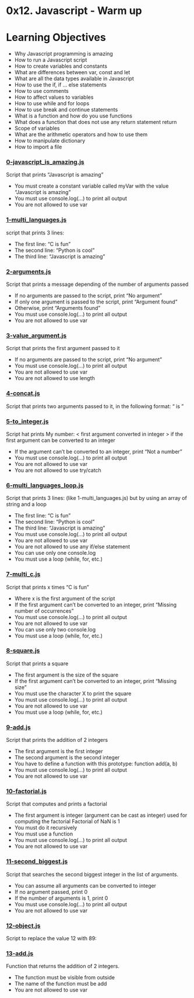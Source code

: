 # 0x12. Javascript - Warm up

# Learning Objectives
* Why Javascript programming is amazing
* How to run a Javascript script
* How to create variables and constants
* What are differences between var, const and let
* What are all the data types available in Javascript
* How to use the if, if ... else statements
* How to use comments
* How to affect values to variables
* How to use while and for loops
* How to use break and continue statements
* What is a function and how do you use functions
* What does a function that does not use any return statement return
* Scope of variables
* What are the arithmetic operators and how to use them
* How to manipulate dictionary
* How to import a file

### [0-javascript_is_amazing.js](./0-javascript_is_amazing.js)
Script that prints “Javascript is amazing”
- You must create a constant variable called myVar with the value “Javascript is amazing”
- You must use console.log(...) to print all output
- You are not allowed to use var

### [1-multi_languages.js](./1-multi_languages.js)
script that prints 3 lines:  
- The first line: “C is fun”  
- The second line: “Python is cool”  
- The third line: “Javascript is amazing”

### [2-arguments.js](./2-arguments.js)
Script  that prints a message depending of the number of arguments passed
- If no arguments are passed to the script, print “No argument”
- If only one argument is passed to the script, print “Argument found”
- Otherwise, print “Arguments found”
- You must use console.log(...) to print all output
- You are not allowed to use var

### [3-value_argument.js](./3-value_argument.js)
Script  that prints the first argument passed to it
- If no arguments are passed to the script, print “No argument”
- You must use console.log(...) to print all output
- You are not allowed to use var
- You are not allowed to use length

### [4-concat.js](./4-concat.js)
Script that prints two arguments passed to it, in the following format: “ is ”

### [5-to_integer.js](./5-to_integer.js)
Script hat prints My number: < first argument converted in integer > if the first argument can be converted to an integer
- If the argument can’t be converted to an integer, print “Not a number”
- You must use console.log(...) to print all output
- You are not allowed to use var
- You are not allowed to use try/catch

### [6-multi_languages_loop.js](./6-multi_languages_loop.js)
Script that prints 3 lines: (like 1-multi_languages.js) but by using an array of string and a loop
- The first line: “C is fun”
- The second line: “Python is cool”
- The third line: “Javascript is amazing”
- You must use console.log(...) to print all output
- You are not allowed to use var
- You are not allowed to use any if/else statement
- You can use only one console.log
- You must use a loop (while, for, etc.)

### [7-multi_c.js](./7-multi_c.js)
Script that prints x times “C is fun”
- Where x is the first argument of the script
- If the first argument can’t be converted to an integer, print “Missing number of occurrences”
- You must use console.log(...) to print all output
- You are not allowed to use var
- You can use only two console.log
- You must use a loop (while, for, etc.)

### [8-square.js](./8-square.js)
Script that prints a square
- The first argument is the size of the square
- If the first argument can’t be converted to an integer, print “Missing size”
- You must use the character X to print the square
- You must use console.log(...) to print all output
- You are not allowed to use var
- You must use a loop (while, for, etc.)

### [9-add.js](./9-add.js)
Script that prints the addition of 2 integers
- The first argument is the first integer
- The second argument is the second integer
- You have to define a function with this prototype: function add(a, b)
- You must use console.log(...) to print all output
- You are not allowed to use var

### [10-factorial.js](./10-factorial.js)
Script that computes and prints a factorial
- The first argument is integer (argument can be cast as integer) used for computing the factorial
Factorial of NaN is 1
- You must do it recursively
- You must use a function
- You must use console.log(...) to print all output
- You are not allowed to use var

### [11-second_biggest.js](./11-second_biggest.js)
Script that searches the second biggest integer in the list of arguments.
- You can assume all arguments can be converted to integer
- If no argument passed, print 0
- If the number of arguments is 1, print 0
- You must use console.log(...) to print all output
- You are not allowed to use var

### [12-object.js](./12-object.js)
Script to replace the value 12 with 89:

### [13-add.js](./13-add.js)
Function that returns the addition of 2 integers.
- The function must be visible from outside
- The name of the function must be add
- You are not allowed to use var